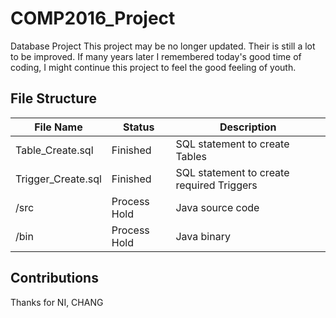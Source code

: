 # COMP2016_Project
Database Project
This project may be no longer updated. Their is still a lot to be improved. If many years later I remembered today's good time of coding, I might continue this project to  feel the good feeling of youth.

## File Structure

|File Name|Status|Description|
|---|---|---|
|Table_Create.sql|Finished|SQL statement to create Tables|
|Trigger_Create.sql|Finished|SQL statement to create required Triggers|
|/src|Process Hold|Java source code|
|/bin|Process Hold|Java binary|

## Contributions
Thanks for NI, CHANG
